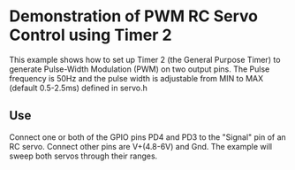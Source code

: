 # Demonstration of PWM RC Servo Control using Timer 2
This example shows how to set up Timer 2 (the General Purpose Timer) to generate Pulse-Width Modulation (PWM) on two output pins.
The Pulse frequency is 50Hz and the pulse width is adjustable from MIN to MAX (default 0.5-2.5ms) defined in servo.h 

## Use
Connect one or both of the GPIO pins PD4 and PD3 to the "Signal" pin of an RC servo. Connect other pins are V+(4.8-6V) and Gnd.
The example will sweep both servos through their ranges.
